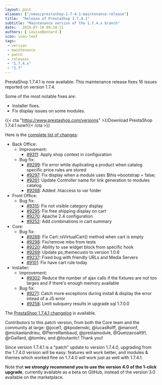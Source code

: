 ```yaml
---
layout: post
aliases: ["/news/prestashop-1-7-4-1-maintenance-release"]
title:  "Release of PrestaShop 1.7.4.1"
subtitle: "Maintenance version of the 1.7.4.x branch"
date:   2018-07-16 09:10:11
authors: [ LouiseBonnard ]
icon: icon-leaf
tags:
 - version
 - maintenance
 - patch
 - releases
 - "1.7.4.x"
 - "1.7"
---
```


PrestaShop 1.7.4.1 is now available. This maintenance release fixes 16 issues reported on version 1.7.4.

Some of the most notable fixes are:

* Installer fixes.
* Fix display issues on some modules.


{{< cta "https://www.prestashop.com/versions" >}}Download PrestaShop 1.7.4.1 now!{{< /cta >}}


Here is the [complete list of changes](https://github.com/PrestaShop/PrestaShop/milestone/40?closed=1):
    
- Back Office:
  - Improvement:
    - [#9311](https://github.com/PrestaShop/PrestaShop/pull/9311): Apply shop context in configuration
  - Bug fix:
    - [#9299](https://github.com/PrestaShop/PrestaShop/pull/9299): Fix error while duplicating a product when catalog specific price rules are stored
    - [#9297](https://github.com/PrestaShop/PrestaShop/pull/9297): Fix display when a module uses $this->bootstrap = false;
    - [#9261](https://github.com/PrestaShop/PrestaShop/pull/9261): Update Controller name for link generation to modules catalog
    - [#9268](https://github.com/PrestaShop/PrestaShop/pull/9268): Added .htaccess to var folder
- Front Office:
  - Bug fix:
    - [#9315](https://github.com/PrestaShop/PrestaShop/pull/9315): Fix not visible category display
    - [#9295](https://github.com/PrestaShop/PrestaShop/pull/9295): Fix free shipping display on cart
    - [#9270](https://github.com/PrestaShop/PrestaShop/pull/9270): Apache 2.4 configuration
    - [#9252](https://github.com/PrestaShop/PrestaShop/pull/9252): Add combinations in cart summary
- Core:
  - Bug fix:
    - [#9288](https://github.com/PrestaShop/PrestaShop/pull/9288): Fix Cart::isVirtualCart() method when cart is empty
    - [#9298](https://github.com/PrestaShop/PrestaShop/pull/9298): Fix/remove mbo from tests
    - [#9220](https://github.com/PrestaShop/PrestaShop/pull/9220): Ability to use widget block from specific hook
    - [#9269](https://github.com/PrestaShop/PrestaShop/pull/9269): Update ps_themecusto to version 1.0.6
    - [#9237](https://github.com/PrestaShop/PrestaShop/pull/9237): Fixed bug with friendly URLs and Media Servers
    - [#9101](https://github.com/PrestaShop/PrestaShop/pull/9101): Fix have cart rule today
- Installer:
  - Improvement:
    - [#9302](https://github.com/PrestaShop/PrestaShop/pull/9302): Reduce the number of ajax calls if the fixtures are not too larges and if there's enough memory available
  - Bug fix:
    - [#9271](https://github.com/PrestaShop/PrestaShop/pull/9271): Catch more exceptions during install & display the error intead of a JS error
    - [#9258](https://github.com/PrestaShop/PrestaShop/pull/9258): Limit subquery results in upgrade sql 1.7.0.0


The [PrestaShop 1.7.4.1 changelog](https://download.prestashop.com/download/releases/changelog_1.7.4.1.txt) is available.

Contributors to this patch version, from both the Core team and the community at large: @jocel1, @kpodemski, @lucasRolff, @marionf, @mickaelandrieu, @PierreRambaud, @prestamodule, @Quetzacoalt91, @rGaillard, @tomlev, and @toutantic! Thank you!

Since version 1.7.4.1 is a "patch" update to version 1.7.4.0, upgrading from the 1.7.4.0 version will be easy: features will work better, and modules & themes which worked fine on 1.7.4.0 will work just as well with 1.7.4.1.

Note that **we strongly recommend you to use the version 4.0 of the 1-click upgrade**, currently available as a beta on GitHub, instead of the version 3.0 available on the marketplace.
